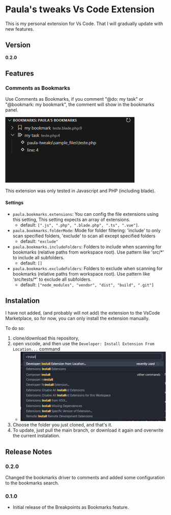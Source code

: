 # Paula's tweaks Vs Code Extension

This is my personal extension for Vs Code. That I will gradually update with new features.

## Version
**0.2.0**

## Features

### Comments as Bookmarks
Use Comments as Bookmarks, if you comment "@do: my task" or "@bookmark: my bookmark", the comment will show in the bookmarks panel.

![Preview](img/bookmarks.png)

This extension was only tested in Javascript and PHP (including blade).

#### Settings
- `paula.bookmarks.extensions`: You can config the file extensions using this setting, This setting expects an array of extensions.
  - default: `[".js", ".php", ".blade.php", ".ts", ".vue"]`.
- `paula.bookmarks.folderMode`: Mode for folder filtering: 'include' to only scan specified folders, 'exclude' to scan all except specified folders
  - default: `"exclude"`
- `paula.bookmarks.includeFolders`: Folders to include when scanning for bookmarks (relative paths from workspace root). Use pattern like 'src/*' to include all subfolders.
  - default: `[]`
- `paula.bookmarks.excludeFolders`: Folders to exclude when scanning for bookmarks (relative paths from workspace root). Use pattern like 'src/tests/*' to exclude all subfolders.
  - default: `["node_modules", "vendor", "dist", "build", ".git"]`

## Instalation
I have not added, (and probably will not add) the extension to the VsCode Marketplace, so for now, you can only install the extension manually.

To do so:
1. clone/download this repository,
2. open vscode, and then use the `Developer: Install Extension From Location...` command
    - ![Install Extension command](img/command.png)
3. Choose the folder you just cloned, and that's it.
4. To update, just pull the main branch, or download it again and overwrite the current instalation.

## Release Notes
### 0.2.0
Changed the bookmarks driver to comments and added some configuration to the bookmarks search.

### 0.1.0
- Initial release of the Breakpoints as Bookmarks feature.
